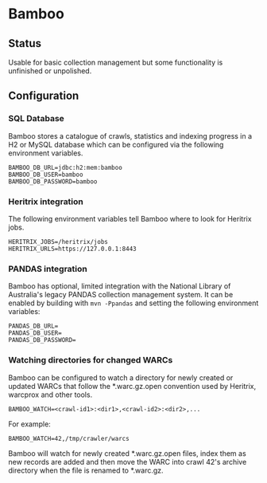 # Bamboo

## Status

Usable for basic collection management but some functionality is unfinished or unpolished.

## Configuration

### SQL Database

Bamboo stores a catalogue of crawls, statistics and indexing progress in a H2 or MySQL database which can be configured
via the following environment variables.

    BAMBOO_DB_URL=jdbc:h2:mem:bamboo
    BAMBOO_DB_USER=bamboo
    BAMBOO_DB_PASSWORD=bamboo

### Heritrix integration

The following environment variables tell Bamboo where to look for Heritrix jobs.

    HERITRIX_JOBS=/heritrix/jobs
    HERITRIX_URLS=https://127.0.0.1:8443

### PANDAS integration

Bamboo has optional, limited integration with the National Library of Australia's legacy PANDAS collection management
system.  It can be enabled by building with `mvn -Ppandas` and setting the following environment variables:

    PANDAS_DB_URL=
    PANDAS_DB_USER=
    PANDAS_DB_PASSWORD=

### Watching directories for changed WARCs

Bamboo can be configured to watch a directory for newly created or updated WARCs that follow the *.warc.gz.open
convention used by Heritrix, warcprox and other tools.

    BAMBOO_WATCH=<crawl-id1>:<dir1>,<crawl-id2>:<dir2>,...

For example:

    BAMBOO_WATCH=42,/tmp/crawler/warcs

Bamboo will watch for newly created *.warc.gz.open files, index them as new records are added and then move the WARC
into crawl 42's archive directory when the file is renamed to *.warc.gz.